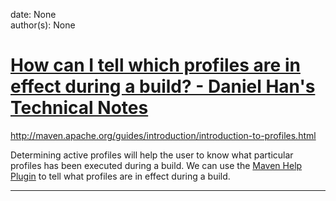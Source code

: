 
date: None  
author(s): None  

# [How can I tell which profiles are in effect during a build? - Daniel Han's Technical Notes](https://sites.google.com/site/xiangyangsite/home/technical-tips/software-development/maven/how-can-i-tell-which-profiles-are-in-effect-during-a-build)

http://maven.apache.org/guides/introduction/introduction-to-profiles.html

Determining active profiles will help the user to know what particular profiles has been executed during a build. We can use the [Maven Help Plugin](http://maven.apache.org/plugins/maven-help-plugin/) to tell what profiles are in effect during a build.  
  
---

